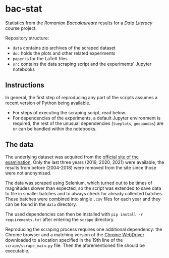 # bac-stat

Statistics from the *Romanian Baccalaureate* results for a *Data Literacy* course project.


Repository structure:
- `data` contains zip archives of the scraped dataset
- `doc` holds the plots and other related experiments
- `paper` is for the LaTeX files
- `src` contains the data scraping script and the experiments' Jupyter notebooks

## Instructions

In general, the first step of reproducing any part of the scripts assumes a recent version of Python being available.
- For steps of executing the scraping script, read below.
- For dependencies of the experiments, a default Jupyter environment is required, the rest of the unusual dependencies (`tueplots`, `geopandas`) are or can be handled within the notebooks.


## The data

The underlying dataset was acquired from the [official site of the examination](http://static.bacalaureat.edu.ro). Only the last three years (2019, 2020, 2021) were available, the results from before (2004-2018) were removed from the site since those were not anonymised.

The data was scraped using Selenium, which turned out to be times of magnitudes slower than expected, so the script was extended to save data to file in smaller batches and to always check for already collected batches. These batches were combined into single `.csv` files for each year and they can be found in the `data` directory.

The used dependencies can then be installed with `pip install -r requirements.txt` after entering the `scrape` directory.

Reproducing the scraping process requires one additional dependency: the Chrome browser and a matching version of the [Chrome WebDriver](https://chromedriver.chromium.org/downloads) downloaded to a location specified in the 19th line of the `scrape/scrape_main.py` file. Then the aforementioned file should be executable.
